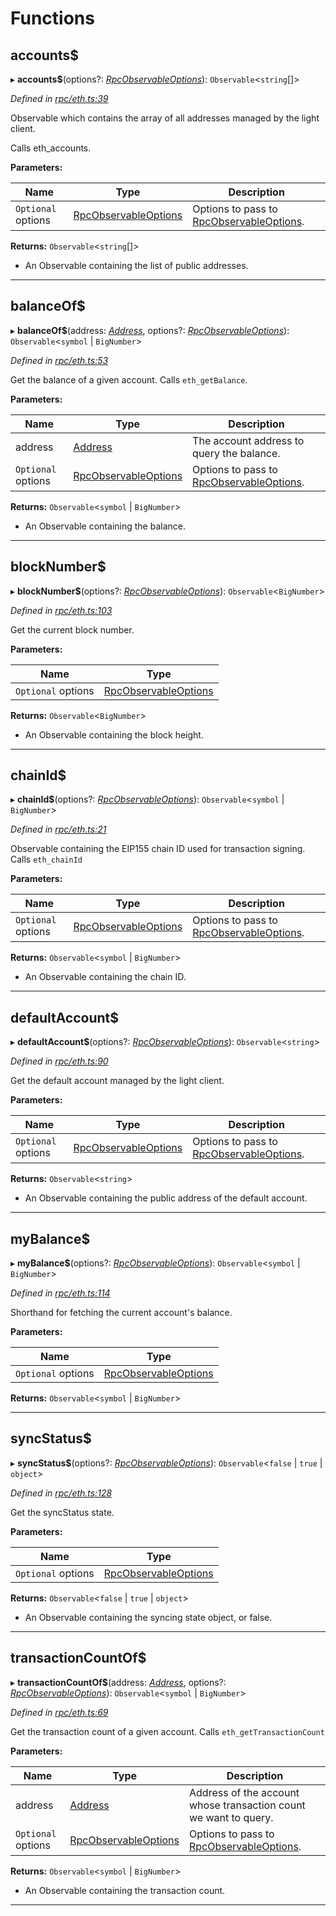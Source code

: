 

# Functions

<a id="accounts_"></a>

##  accounts$

▸ **accounts$**(options?: *[RpcObservableOptions](../interfaces/_types_.rpcobservableoptions.md)*): `Observable`<`string`[]>

*Defined in [rpc/eth.ts:39](https://github.com/paritytech/js-libs/blob/4ca2ba2/packages/light.js/src/rpc/eth.ts#L39)*

Observable which contains the array of all addresses managed by the light client.

Calls eth\_accounts.

**Parameters:**

| Name | Type | Description |
| ------ | ------ | ------ |
| `Optional` options | [RpcObservableOptions](../interfaces/_types_.rpcobservableoptions.md) |  Options to pass to [RpcObservableOptions](../interfaces/_types_.rpcobservableoptions.md). |

**Returns:** `Observable`<`string`[]>
*   An Observable containing the list of public addresses.

___
<a id="balanceof_"></a>

##  balanceOf$

▸ **balanceOf$**(address: *[Address](_types_.md#address)*, options?: *[RpcObservableOptions](../interfaces/_types_.rpcobservableoptions.md)*): `Observable`<`symbol` \| `BigNumber`>

*Defined in [rpc/eth.ts:53](https://github.com/paritytech/js-libs/blob/4ca2ba2/packages/light.js/src/rpc/eth.ts#L53)*

Get the balance of a given account. Calls `eth_getBalance`.

**Parameters:**

| Name | Type | Description |
| ------ | ------ | ------ |
| address | [Address](_types_.md#address) |  The account address to query the balance. |
| `Optional` options | [RpcObservableOptions](../interfaces/_types_.rpcobservableoptions.md) |  Options to pass to [RpcObservableOptions](../interfaces/_types_.rpcobservableoptions.md). |

**Returns:** `Observable`<`symbol` \| `BigNumber`>
*   An Observable containing the balance.

___
<a id="blocknumber_"></a>

##  blockNumber$

▸ **blockNumber$**(options?: *[RpcObservableOptions](../interfaces/_types_.rpcobservableoptions.md)*): `Observable`<`BigNumber`>

*Defined in [rpc/eth.ts:103](https://github.com/paritytech/js-libs/blob/4ca2ba2/packages/light.js/src/rpc/eth.ts#L103)*

Get the current block number.

**Parameters:**

| Name | Type |
| ------ | ------ |
| `Optional` options | [RpcObservableOptions](../interfaces/_types_.rpcobservableoptions.md) |

**Returns:** `Observable`<`BigNumber`>
*   An Observable containing the block height.

___
<a id="chainid_"></a>

##  chainId$

▸ **chainId$**(options?: *[RpcObservableOptions](../interfaces/_types_.rpcobservableoptions.md)*): `Observable`<`symbol` \| `BigNumber`>

*Defined in [rpc/eth.ts:21](https://github.com/paritytech/js-libs/blob/4ca2ba2/packages/light.js/src/rpc/eth.ts#L21)*

Observable containing the EIP155 chain ID used for transaction signing. Calls `eth_chainId`

**Parameters:**

| Name | Type | Description |
| ------ | ------ | ------ |
| `Optional` options | [RpcObservableOptions](../interfaces/_types_.rpcobservableoptions.md) |  Options to pass to [RpcObservableOptions](../interfaces/_types_.rpcobservableoptions.md). |

**Returns:** `Observable`<`symbol` \| `BigNumber`>
*   An Observable containing the chain ID.

___
<a id="defaultaccount_"></a>

##  defaultAccount$

▸ **defaultAccount$**(options?: *[RpcObservableOptions](../interfaces/_types_.rpcobservableoptions.md)*): `Observable`<`string`>

*Defined in [rpc/eth.ts:90](https://github.com/paritytech/js-libs/blob/4ca2ba2/packages/light.js/src/rpc/eth.ts#L90)*

Get the default account managed by the light client.

**Parameters:**

| Name | Type | Description |
| ------ | ------ | ------ |
| `Optional` options | [RpcObservableOptions](../interfaces/_types_.rpcobservableoptions.md) |  Options to pass to [RpcObservableOptions](../interfaces/_types_.rpcobservableoptions.md). |

**Returns:** `Observable`<`string`>
*   An Observable containing the public address of the default account.

___
<a id="mybalance_"></a>

##  myBalance$

▸ **myBalance$**(options?: *[RpcObservableOptions](../interfaces/_types_.rpcobservableoptions.md)*): `Observable`<`symbol` \| `BigNumber`>

*Defined in [rpc/eth.ts:114](https://github.com/paritytech/js-libs/blob/4ca2ba2/packages/light.js/src/rpc/eth.ts#L114)*

Shorthand for fetching the current account's balance.

**Parameters:**

| Name | Type |
| ------ | ------ |
| `Optional` options | [RpcObservableOptions](../interfaces/_types_.rpcobservableoptions.md) |

**Returns:** `Observable`<`symbol` \| `BigNumber`>

___
<a id="syncstatus_"></a>

##  syncStatus$

▸ **syncStatus$**(options?: *[RpcObservableOptions](../interfaces/_types_.rpcobservableoptions.md)*): `Observable`<`false` \| `true` \| `object`>

*Defined in [rpc/eth.ts:128](https://github.com/paritytech/js-libs/blob/4ca2ba2/packages/light.js/src/rpc/eth.ts#L128)*

Get the syncStatus state.

**Parameters:**

| Name | Type |
| ------ | ------ |
| `Optional` options | [RpcObservableOptions](../interfaces/_types_.rpcobservableoptions.md) |

**Returns:** `Observable`<`false` \| `true` \| `object`>
*   An Observable containing the syncing state object, or false.

___
<a id="transactioncountof_"></a>

##  transactionCountOf$

▸ **transactionCountOf$**(address: *[Address](_types_.md#address)*, options?: *[RpcObservableOptions](../interfaces/_types_.rpcobservableoptions.md)*): `Observable`<`symbol` \| `BigNumber`>

*Defined in [rpc/eth.ts:69](https://github.com/paritytech/js-libs/blob/4ca2ba2/packages/light.js/src/rpc/eth.ts#L69)*

Get the transaction count of a given account. Calls `eth_getTransactionCount`

**Parameters:**

| Name | Type | Description |
| ------ | ------ | ------ |
| address | [Address](_types_.md#address) |  Address of the account whose transaction count we want to query. |
| `Optional` options | [RpcObservableOptions](../interfaces/_types_.rpcobservableoptions.md) |  Options to pass to [RpcObservableOptions](../interfaces/_types_.rpcobservableoptions.md). |

**Returns:** `Observable`<`symbol` \| `BigNumber`>
*   An Observable containing the transaction count.

___

